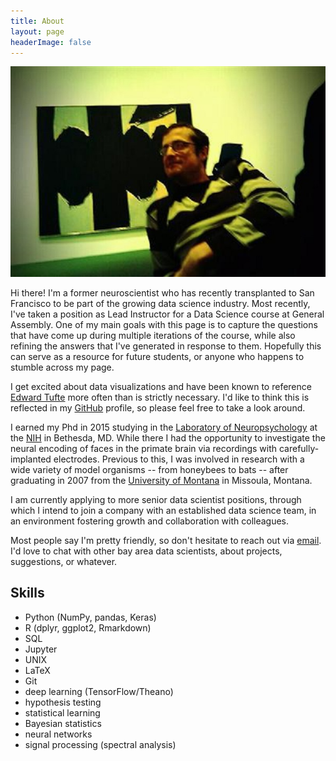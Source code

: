 ```yaml
---
title: About
layout: page
headerImage: false
---
```

![Profile Image](/assets/images/adam4.jpg)

Hi there! I'm a former neuroscientist who has recently transplanted to San Francisco to be part of the growing data science industry. Most recently, I've taken a position as Lead Instructor for a Data Science course at General Assembly. One of my main goals with this page is to capture the questions that have come up during multiple iterations of the course, while also refining the answers that I've generated in response to them. Hopefully this can serve as a resource for future students, or anyone who happens to stumble across my page.

I get excited about data visualizations and have been known to reference [Edward Tufte](https://www.edwardtufte.com/tufte/) more often than is strictly necessary. I'd like to think this is reflected in my [GitHub](http://github.com/meccaLeccaHi) profile, so please feel free to take a look around.

I earned my Phd in 2015 studying in the [Laboratory of Neuropsychology](https://www.nimh.nih.gov/labs-at-nimh/research-areas/clinics-and-labs/ln/index.shtml) at the [NIH](https://www.nih.gov/) in Bethesda, MD. While there I had the opportunity to investigate the neural encoding of faces in the primate brain via recordings with carefully-implanted electrodes. Previous to this, I was involved in research with a wide variety of model organisms -- from honeybees to bats -- after graduating in 2007 from the [University of Montana](http://www.umt.edu/) in Missoula, Montana.

I am currently applying to more senior data scientist positions, through which I intend to join a company with an established data science team, in an environment fostering growth and collaboration with colleagues.

Most people say I'm pretty friendly, so don't hesitate to reach out via [email](mailto:ajones173@gmail.com). I'd love to chat with other bay area data scientists, about projects, suggestions, or whatever.


<h2>Skills</h2>

<ul class="skill-list">
	<li>Python (NumPy, pandas, Keras)</li>
	<li>R (dplyr, ggplot2, Rmarkdown)</li>
	<li>SQL</li>
	<li>Jupyter</li>
	<li>UNIX</li>
	<li>LaTeX</li>
	<li>Git</li>
	<li>deep learning (TensorFlow/Theano)</li>
	<li>hypothesis testing</li>
	<li>statistical learning</li>
	<li>Bayesian statistics</li>
	<li>neural networks</li>
	<li>signal processing (spectral analysis)</li>
</ul>
